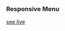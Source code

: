 ### Responsive Menu
<a href="https://rahila-hussaini.github.io/Responsive-navbar" target="_blank">see live</a>
